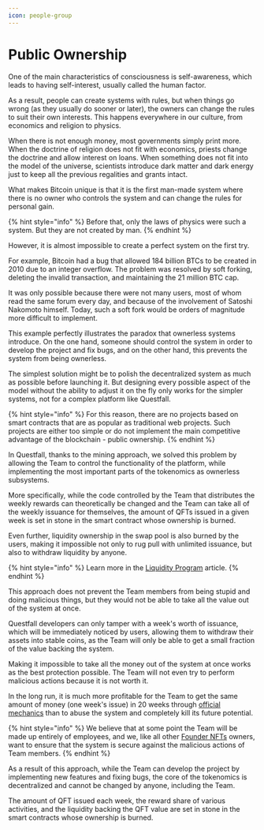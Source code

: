 ```yaml
---
icon: people-group
---
```


# Public Ownership

One of the main characteristics of consciousness is self-awareness, which leads to having self-interest, usually called the human factor.

As a result, people can create systems with rules, but when things go wrong (as they usually do sooner or later), the owners can change the rules to suit their own interests. This happens everywhere in our culture, from economics and religion to physics.

When there is not enough money, most governments simply print more. When the doctrine of religion does not fit with economics, priests change the doctrine and allow interest on loans. When something does not fit into the model of the universe, scientists introduce dark matter and dark energy just to keep all the previous regalities and grants intact.

What makes Bitcoin unique is that it is the first man-made system where there is no owner who controls the system and can change the rules for personal gain.

{% hint style="info" %}
Before that, only the laws of physics were such a system. But they are not created by man.
{% endhint %}

However, it is almost impossible to create a perfect system on the first try.&#x20;

For example, Bitcoin had a bug that allowed 184 billion BTCs to be created in 2010 due to an integer overflow. The problem was resolved by soft forking, deleting the invalid transaction, and maintaining the 21 million BTC cap.

It was only possible because there were not many users, most of whom read the same forum every day, and because of the involvement of Satoshi Nakomoto himself. Today, such a soft fork would be orders of magnitude more difficult to implement.

This example perfectly illustrates the paradox that ownerless systems introduce. On the one hand, someone should control the system in order to develop the project and fix bugs, and on the other hand, this prevents the system from being ownerless.

The simplest solution might be to polish the decentralized system as much as possible before launching it. But designing every possible aspect of the model without the ability to adjust it on the fly only works for the simpler systems, not for a complex platform like Questfall.

{% hint style="info" %}
For this reason, there are no projects based on smart contracts that are as popular as traditional web projects. Such projects are either too simple or do not implement the main competitive advantage of the blockchain - public ownership.
{% endhint %}

In Questfall, thanks to the mining approach, we solved this problem by allowing the Team to control the functionality of the platform, while implementing the most important parts of the tokenomics as ownerless subsystems.

More specifically, while the code controlled by the Team that distributes the weekly rewards can theoretically be changed and the Team can take all of the weekly issuance for themselves, the amount of QFTs issued in a given week is set in stone in the smart contract whose ownership is burned.

Even further, liquidity ownership in the swap pool is also burned by the users, making it impossible not only to rug pull with unlimited issuance, but also to withdraw liquidity by anyone.

{% hint style="info" %}
Learn more in the [Liquidity Program](../infrastructure/liquidity-providers.md) article.
{% endhint %}

This approach does not prevent the Team members from being stupid and doing malicious things, but they would not be able to take all the value out of the system at once.

Questfall developers can only tamper with a week's worth of issuance, which will be immediately noticed by users, allowing them to withdraw their assets into stable coins, as the Team will only be able to get a small fraction of the value backing the system.

Making it impossible to take all the money out of the system at once works as the best protection possible. The Team will not even try to perform malicious actions because it is not worth it.&#x20;

In the long run, it is much more profitable for the Team to get the same amount of money (one week's issue) in 20 weeks through [official mechanics](../infrastructure/project-expenses.md) than to abuse the system and completely kill its future potential.

{% hint style="info" %}
We believe that at some point the Team will be made up entirely of employees, and we, like all other [Founder NFTs](../assets/founder-nfts.md) owners, want to ensure that the system is secure against the malicious actions of Team members.
{% endhint %}

As a result of this approach, while the Team can develop the project by implementing new features and fixing bugs, the core of the tokenomics is decentralized and cannot be changed by anyone, including the Team.&#x20;

The amount of QFT issued each week, the reward share of various activities, and the liquidity backing the QFT value are set in stone in the smart contracts whose ownership is burned.
